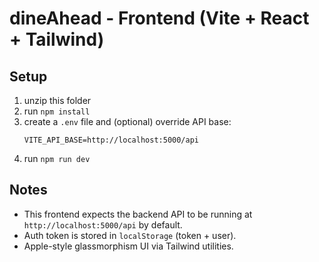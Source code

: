 # dineAhead - Frontend (Vite + React + Tailwind)

## Setup
1. unzip this folder
2. run `npm install`
3. create a `.env` file and (optional) override API base:
   ```
   VITE_API_BASE=http://localhost:5000/api
   ```
4. run `npm run dev`

## Notes
- This frontend expects the backend API to be running at `http://localhost:5000/api` by default.
- Auth token is stored in `localStorage` (token + user).
- Apple-style glassmorphism UI via Tailwind utilities.
